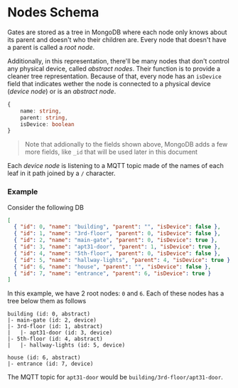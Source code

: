 # Nodes Schema

Gates are stored as a tree in MongoDB where each node only knows about its parent and doesn't who their children are. Every node that doesn't have a parent is called a _root node_.

Additionally, in this representation, there'll be many nodes that don't control any physical device, called _abstract nodes_. Their function is to provide a cleaner tree representation. Because of that, every node has an `isDevice` field that indicates wether the node is connected to a physical device (_device node_) or is an _abstract node_.

```ts
{
    name: string,
    parent: string,
    isDevice: boolean
}
```

> Note that addionally to the fields shown above, MongoDB adds a few more fields, like `_id` that will be used later in this document

Each _device node_ is listening to a MQTT topic made of the names of each leaf in it path joined by a `/` character.

### Example

Consider the following DB

```json
[
  { "id": 0, "name": "building", "parent": "", "isDevice": false },
  { "id": 1, "name": "3rd-floor", "parent": 0, "isDevice": false },
  { "id": 2, "name": "main-gate", "parent": 0, "isDevice": true },
  { "id": 3, "name": "apt31-door", "parent": 1, "isDevice": true },
  { "id": 4, "name": "5th-floor", "parent": 0, "isDevice": false },
  { "id": 5, "name": "hallway-lights", "parent": 4, "isDevice": true },
  { "id": 6, "name": "house", "parent": "", "isDevice": false },
  { "id": 7, "name": "entrance", "parent": 6, "isDevice": true }
]
```

In this example, we have 2 root nodes: `0` and `6`. Each of these nodes has a tree below them as follows

```
building (id: 0, abstract)
|- main-gate (id: 2, device)
|- 3rd-floor (id: 1, abstract)
|   |- apt31-door (id: 3, device)
|- 5th-floor (id: 4, abstract)
|   |- hallway-lights (id: 5, device)

house (id: 6, abstract)
|- entrance (id: 7, device)
```

The MQTT topic for `apt31-door` would be `building/3rd-floor/apt31-door`.
